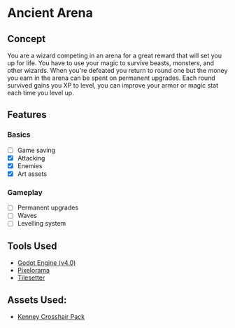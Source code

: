# Ancient Arena

## Concept

You are a wizard competing in an arena for a great reward that will set you up for life. You have to use your magic to survive beasts, monsters, and other wizards. When you're defeated you return to round one but the money you earn in the arena can be spent on permanent upgrades. Each round survived gains you XP to level, you can improve your armor or magic stat each time you level up.

## Features

### Basics

- [ ] Game saving
- [x] Attacking
- [x] Enemies
- [x] Art assets

### Gameplay

- [ ] Permanent upgrades
- [ ] Waves
- [ ] Levelling system

## Tools Used

- [Godot Engine (v4.0)](https://godotengine.org/)
- [Pixelorama](https://github.com/Orama-Interactive/Pixelorama)
- [Tilesetter](https://www.tilesetter.org/)

## Assets Used:

- [Kenney Crosshair Pack](https://www.kenney.nl/assets/crosshair-pack)

